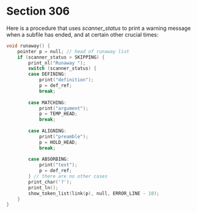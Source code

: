 # Section 306

Here is a procedure that uses *scanner_status* to print a warning message when a subfile has ended, and at certain other crucial times:

```c datastructures/stack.c
void runaway() {
    pointer p = null; // head of runaway list
    if (scanner_status > SKIPPING) {
        print_nl("Runaway ");
        switch (scanner_status) {
        case DEFINING:
            print("definition");
            p = def_ref;
            break;
        
        case MATCHING:
            print("argument");
            p = TEMP_HEAD;
            break;
        
        case ALIGNING:
            print("preamble");
            p = HOLD_HEAD;
            break;
        
        case ABSORBING:
            print("text");
            p = def_ref;
        } // there are no other cases
        print_char('?');
        print_ln();
        show_token_list(link(p), null, ERROR_LINE - 10);
    }
}
```
